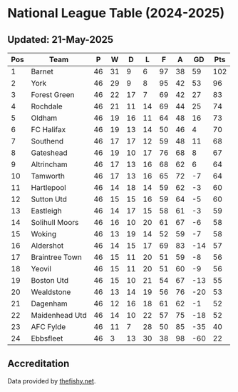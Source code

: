 # National League Table (2024-2025)
## Updated: 21-May-2025

| Pos | Team | P | W | D | L | F | A | GD | Pts |
| --- | --- | --- | --- | --- | --- | --- | --- | --- | --- |
| 1 | Barnet | 46 | 31 | 9 | 6 | 97 | 38 | 59 | 102 |
| 2 | York | 46 | 29 | 9 | 8 | 95 | 42 | 53 | 96 |
| 3 | Forest Green | 46 | 22 | 17 | 7 | 69 | 42 | 27 | 83 |
| 4 | Rochdale | 46 | 21 | 11 | 14 | 69 | 44 | 25 | 74 |
| 5 | Oldham | 46 | 19 | 16 | 11 | 64 | 48 | 16 | 73 |
| 6 | FC Halifax | 46 | 19 | 13 | 14 | 50 | 46 | 4 | 70 |
| 7 | Southend | 46 | 17 | 17 | 12 | 59 | 48 | 11 | 68 |
| 8 | Gateshead | 46 | 19 | 10 | 17 | 76 | 68 | 8 | 67 |
| 9 | Altrincham | 46 | 17 | 13 | 16 | 68 | 62 | 6 | 64 |
| 10 | Tamworth | 46 | 17 | 13 | 16 | 65 | 72 | -7 | 64 |
| 11 | Hartlepool | 46 | 14 | 18 | 14 | 59 | 62 | -3 | 60 |
| 12 | Sutton Utd | 46 | 15 | 15 | 16 | 59 | 64 | -5 | 60 |
| 13 | Eastleigh | 46 | 14 | 17 | 15 | 58 | 61 | -3 | 59 |
| 14 | Solihull Moors | 46 | 16 | 10 | 20 | 61 | 67 | -6 | 58 |
| 15 | Woking | 46 | 13 | 19 | 14 | 52 | 59 | -7 | 58 |
| 16 | Aldershot | 46 | 14 | 15 | 17 | 69 | 83 | -14 | 57 |
| 17 | Braintree Town | 46 | 15 | 11 | 20 | 51 | 59 | -8 | 56 |
| 18 | Yeovil | 46 | 15 | 11 | 20 | 51 | 60 | -9 | 56 |
| 19 | Boston Utd | 46 | 15 | 10 | 21 | 54 | 67 | -13 | 55 |
| 20 | Wealdstone | 46 | 13 | 14 | 19 | 56 | 76 | -20 | 53 |
| 21 | Dagenham | 46 | 12 | 16 | 18 | 61 | 62 | -1 | 52 |
| 22 | Maidenhead Utd | 46 | 14 | 10 | 22 | 57 | 75 | -18 | 52 |
| 23 | AFC Fylde | 46 | 11 | 7 | 28 | 50 | 85 | -35 | 40 |
| 24 | Ebbsfleet | 46 | 3 | 13 | 30 | 38 | 98 | -60 | 22 |

## Accreditation 

Data provided by [thefishy.net](https://www.thefishy.net/).